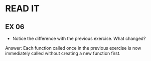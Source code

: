 # READ IT
## EX 06
* Notice the difference with the previous exercise. What changed?

Answer:
Each function called once in the previous exercise is now immediately called without creating a new function first. 